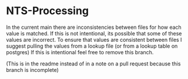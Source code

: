 # NTS-Processing

In the current main there are inconsistencies between files for how each value is matched.
If this is not intentional, its possible that some of these values are incorrect.
To ensure that values are consistent between files I suggest pulling the values from a lookup file (or from a lookup table on postgres)
If this is intentional feel free to remove this branch.

(This is in the readme instead of in a note on a pull request because this branch is incomplete)
